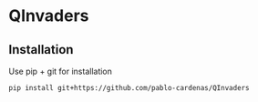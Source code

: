 # QInvaders

## Installation

Use pip + git for installation 

```
pip install git+https://github.com/pablo-cardenas/QInvaders
```
